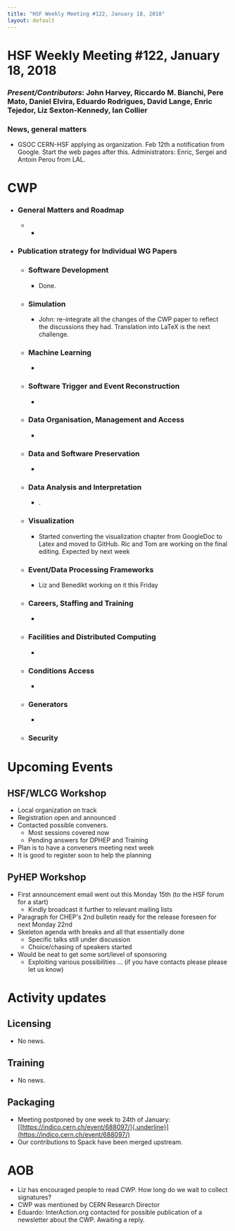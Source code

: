 ```yaml
---
title: "HSF Weekly Meeting #122, January 18, 2018"
layout: default
---
```


# HSF Weekly Meeting #122, January 18, 2018

### *Present/Contributors*: John Harvey, Riccardo M. Bianchi, Pere Mato, Daniel Elvira, Eduardo Rodrigues, David Lange, Enric Tejedor, Liz Sexton-Kennedy, Ian Collier

### News, general matters

-   GSOC CERN-HSF applying as organization. Feb 12th a notification from
    Google. Start the web pages after this. Administrators: Enric,
    Sergei and Antoin Perou from LAL.

CWP
===

-   ### General Matters and Roadmap
    -   -   
-   ### Publication strategy for Individual WG Papers
    -   ### Software Development
        -   Done.
    -   ### Simulation
        -   John: re-integrate all the changes of the CWP paper to
            reflect the discussions they had. Translation into LaTeX
            is the next challenge.
    -   ### Machine Learning
        -   
    -   ### Software Trigger and Event Reconstruction
        -   
    -   ### Data Organisation, Management and Access
        -   
    -   ### Data and Software Preservation
        -   
    -   ### Data Analysis and Interpretation
        -   .
    -   ### Visualization
        -   Started converting the visualization chapter from GoogleDoc
            to Latex and moved to GitHub. Ric and Tom are working on
            the final editing. Expected by next week
    -   ### Event/Data Processing Frameworks
        -   Liz and Benedikt working on it this Friday
    -   ### Careers, Staffing and Training
        -   
    -   ### Facilities and Distributed Computing
        -   
    -   ### Conditions Access
        -   
    -   ### Generators
        -   
    -   ### Security

Upcoming Events
===============

HSF/WLCG Workshop
-----------------
-   Local organization on track
-   Registration open and announced
-   Contacted possible conveners.
    -   Most sessions covered now
    -   Pending answers for DPHEP and Training
-   Plan is to have a conveners meeting next week
-   It is good to register soon to help the planning

PyHEP Workshop
--------------

-   First announcement email went out this Monday 15th (to the HSF forum
    for a start)
    -   Kindly broadcast it further to relevant mailing lists
-   Paragraph for CHEP's 2nd bulletin ready for the release foreseen for
    next Monday 22nd
-   Skeleton agenda with breaks and all that essentially done
    -   Specific talks still under discussion
    -   Choice/chasing of speakers started
-   Would be neat to get some sort/level of sponsoring
    -   Exploiting various possibilities ... (if you have contacts
        please please let us know)

Activity updates
================

Licensing
---------

-   No news.

Training
--------

-   No news.

Packaging
---------

-   Meeting postponed by one week to 24th of January:
    [[https://indico.cern.ch/event/688097/]{.underline}](https://indico.cern.ch/event/688097/)
-   Our contributions to Spack have been merged upstream.

AOB
===

-   Liz has encouraged people to read CWP. How long do we wait to
    collect signatures?
-   CWP was mentioned by CERN Research Director
-   Eduardo: InterAction.org contacted for possible publication of a
    newsletter about the CWP. Awaiting a reply.
